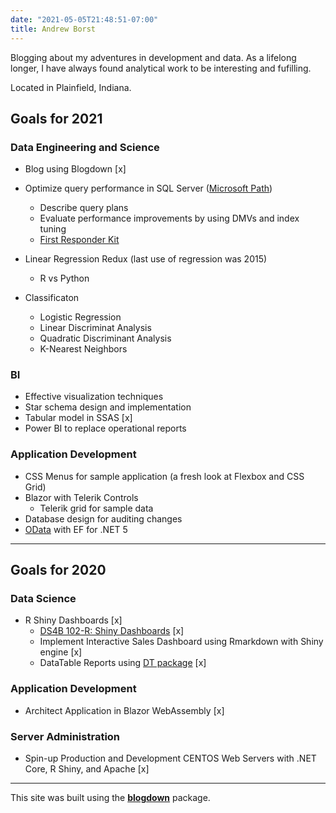 ```yaml
---
date: "2021-05-05T21:48:51-07:00"
title: Andrew Borst
---
```


Blogging about my adventures in development and data. As a lifelong longer, I have always found analytical work to be interesting and fufilling. 

Located in Plainfield, Indiana. 

## Goals for 2021
### Data Engineering and Science
* Blog using Blogdown [x]
* Optimize query performance in SQL Server ([Microsoft Path](https://docs.microsoft.com/en-us/learn/paths/optimize-query-performance-sql-server/)) 
  + Describe query plans
  + Evaluate performance improvements by using DMVs and index tuning 
  + [First Responder Kit](https://github.com/BrentOzarULTD/SQL-Server-First-Responder-Kit)
  
* Linear Regression Redux (last use of regression was 2015)
  + R vs Python 
* Classificaton 
  + Logistic Regression
  + Linear Discriminat Analysis
  + Quadratic Discriminant Analysis
  + K-Nearest Neighbors

### BI 
* Effective visualization techniques
* Star schema design and implementation 
* Tabular model in SSAS [x]
* Power BI to replace operational reports

### Application Development
* CSS Menus for sample application (a fresh look at Flexbox and CSS Grid)
* Blazor with Telerik Controls
  + Telerik grid for sample data
* Database design for auditing changes
* [OData](https://devblogs.microsoft.com/odata/asp-net-odata-8-0-preview-for-net-5/) with EF for .NET 5 
  
***

## Goals for 2020
  ### Data Science
  * R Shiny Dashboards [x]
    + [DS4B 102-R: Shiny Dashboards](https://university.business-science.io/p/ds4b-102-r-shiny-web-application-business-level-1) [x]
    + Implement Interactive Sales Dashboard using Rmarkdown with Shiny engine [x]
    + DataTable Reports using [DT package](https://rstudio.github.io/DT/) [x]

  ### Application Development
  * Architect Application in Blazor WebAssembly [x]
  
  ### Server Administration
  *  Spin-up Production and Development CENTOS Web Servers with .NET Core, R Shiny, and Apache [x]



*** 

This site was built using the [**blogdown**](https://github.com/rstudio/blogdown) package. 
